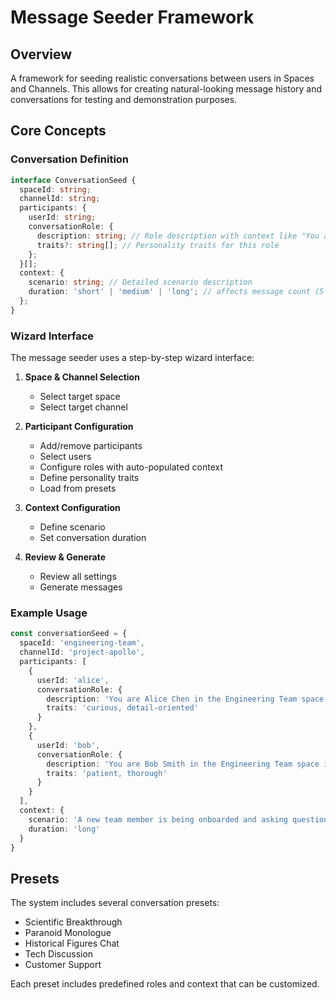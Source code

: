 # Message Seeder Framework

## Overview
A framework for seeding realistic conversations between users in Spaces and Channels. This allows for creating natural-looking message history and conversations for testing and demonstration purposes.

## Core Concepts

### Conversation Definition
```typescript
interface ConversationSeed {
  spaceId: string;
  channelId: string;
  participants: {
    userId: string;
    conversationRole: {
      description: string; // Role description with context like "You are [name] in [space] in [channel]"
      traits?: string[]; // Personality traits for this role
    };
  }[];
  context: {
    scenario: string; // Detailed scenario description
    duration: 'short' | 'medium' | 'long'; // affects message count (5-10, 10-20, or 20-30 messages)
  };
}
```

### Wizard Interface
The message seeder uses a step-by-step wizard interface:

1. **Space & Channel Selection**
   - Select target space
   - Select target channel

2. **Participant Configuration**
   - Add/remove participants
   - Select users
   - Configure roles with auto-populated context
   - Define personality traits
   - Load from presets

3. **Context Configuration**
   - Define scenario
   - Set conversation duration

4. **Review & Generate**
   - Review all settings
   - Generate messages

### Example Usage
```typescript
const conversationSeed = {
  spaceId: 'engineering-team',
  channelId: 'project-apollo',
  participants: [
    { 
      userId: 'alice',
      conversationRole: {
        description: 'You are Alice Chen in the Engineering Team space in the project-apollo channel of a slack-like workspace. You are a new team member asking lots of questions about the codebase structure',
        traits: 'curious, detail-oriented'
      }
    },
    { 
      userId: 'bob',
      conversationRole: {
        description: 'You are Bob Smith in the Engineering Team space in the project-apollo channel of a slack-like workspace. You are a senior engineer helping onboard Alice by walking through the architecture',
        traits: 'patient, thorough'
      }
    }
  ],
  context: {
    scenario: 'A new team member is being onboarded and asking questions about the codebase structure. A senior engineer is explaining the architecture.',
    duration: 'long'
  }
}
```

## Presets
The system includes several conversation presets:
- Scientific Breakthrough
- Paranoid Monologue
- Historical Figures Chat
- Tech Discussion
- Customer Support

Each preset includes predefined roles and context that can be customized. 